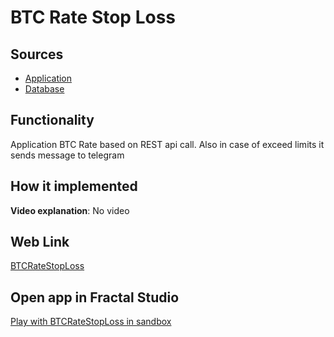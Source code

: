 # BTC Rate Stop Loss

## Sources

- [Application](https://github.com/LearnFractal/FractalPlatform/tree/main/FractalPlatform.Examples/Applications/BTCRateStopLoss/BTCRateStopLossApplication.cs)
- [Database](https://github.com/LearnFractal/FractalPlatform/tree/main/FractalPlatform.Examples/Databases/BTCRateStopLoss)

## Functionality

Application BTC Rate based on REST api call.
Also in case of exceed limits it sends message to telegram

## How it implemented

**Video explanation**: No video

## Web Link

[BTCRateStopLoss](https://fraplat.com/jupiter/?app=BTCRateStopLoss)

## Open app in Fractal Studio

[Play with BTCRateStopLoss in sandbox](https://fraplat.com/mars/FractalStudio/?tag=BTCRateStopLoss+template)


